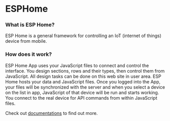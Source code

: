 # ESPHome

### What is ESP Home?
ESP Home is a general framework for controlling an IoT (internet of things) device from mobile.

### How does it work?
ESP Home App uses your JavaScript files to connect and control the interface. You design sections, rows and their types, then control them from JavaScript. All design tasks can be done on this web site in user area. ESP Home hosts your data and JavaScript files. Once you logged into the App, your files will be synchronized with the server and when you select a device on the list in app, JavaScript of that device will be run and starts working. You connect to the real device for API commands from within JavaScript files.

Check out [documentations](https://www.esphome.app/docs) to find out more.



